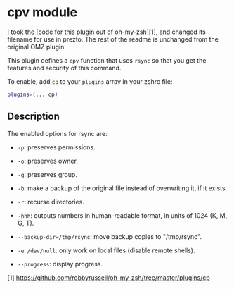 # cpv module

I took the [code for this plugin out of oh-my-zsh][1], and changed its
filename for use in prezto.  The rest of the readme is unchanged from
the original OMZ plugin.

This plugin defines a `cpv` function that uses `rsync` so that you
get the features and security of this command.

To enable, add `cp` to your `plugins` array in your zshrc file:

```zsh
plugins=(... cp)
```

## Description

The enabled options for rsync are:

- `-p`: preserves permissions.

- `-o`: preserves owner.

* `-g`: preserves group.

* `-b`: make a backup of the original file instead of overwriting it, if it exists.

* `-r`: recurse directories.

* `-hhh`: outputs numbers in human-readable format, in units of 1024 (K, M, G, T).

* `--backup-dir=/tmp/rsync`: move backup copies to "/tmp/rsync".

* `-e /dev/null`: only work on local files (disable remote shells).

* `--progress`: display progress.

[1] https://github.com/robbyrussell/oh-my-zsh/tree/master/plugins/cp
